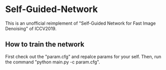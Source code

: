 # Self-Guided-Network
This is an unofficial reimplement of "Self-Guided Network for Fast Image Denoising" of ICCV2019.

## How to train the network
First check out the "param.cfg" and repalce params for your self.
Then, run the command "python main.py -c param.cfg".
